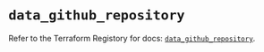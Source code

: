 # `data_github_repository`

Refer to the Terraform Registory for docs: [`data_github_repository`](https://registry.terraform.io/providers/integrations/github/5.43.0/docs/data-sources/repository).

